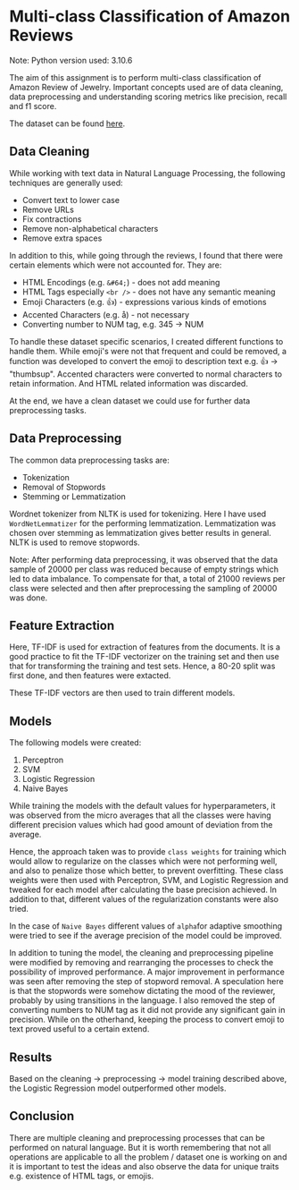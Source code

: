 # Multi-class Classification of Amazon Reviews

Note: Python version used: 3.10.6

The aim of this assignment is to perform multi-class classification of Amazon Review of Jewelry. Important concepts used are of data cleaning, data preprocessing and understanding scoring metrics like precision, recall and f1 score.

The dataset can be found [here](https://s3.amazonaws.com/amazon-reviews-pds/tsv/amazon_reviews_us_Jewelry_v1_00.tsv.gz).

## Data Cleaning

While working with text data in Natural Language Processing, the following techniques are generally used:

- Convert text to lower case
- Remove URLs
- Fix contractions
- Remove non-alphabetical characters
- Remove extra spaces

In addition to this, while going through the reviews, I found that there were certain elements which were not accounted for. They are:

- HTML Encodings (e.g. `&#64;`) - does not add meaning
- HTML Tags especially `<br />` - does not have any semantic meaning
- Emoji Characters (e.g. 👍) - expressions various kinds of emotions
- Accented Characters (e.g. å) - not necessary
- Converting number to NUM tag, e.g. 345 -> NUM

To handle these dataset specific scenarios, I created different functions to handle them. While emoji's were not that frequent and could be removed, a function was developed to convert the emoji to description text e.g. 👍 -> "thumbsup". Accented characters were converted to normal characters to retain information. And HTML related information was discarded.

At the end, we have a clean dataset we could use for further data preprocessing tasks.

## Data Preprocessing

The common data preprocessing tasks are:

- Tokenization
- Removal of Stopwords
- Stemming or Lemmatization

Wordnet tokenizer from NLTK is used for tokenizing. Here I have used `WordNetLemmatizer` for the performing lemmatization. Lemmatization was chosen over stemming as lemmatization gives better results in general. NLTK is used to remove stopwords.

Note: After performing data preprocessing, it was observed that the data sample of 20000 per class was reduced because of empty strings which led to data imbalance. To compensate for that, a total of 21000 reviews per class were selected and then after preprocessing the sampling of 20000 was done.

## Feature Extraction

Here, TF-IDF is used for extraction of features from the documents. It is a good practice to fit the TF-IDF vectorizer on the training set and then use that for transforming the training and test sets. Hence, a 80-20 split was first done, and then features were extacted.

These TF-IDF vectors are then used to train different models.

## Models

The following models were created:

  1. Perceptron
  2. SVM
  3. Logistic Regression
  4. Naive Bayes

While training the models with the default values for hyperparameters, it was observed from the micro averages that all the classes were having different precision values which had good amount of deviation from the average.

Hence, the approach taken was to provide `class weights` for training which would allow to regularize on the classes which were not performing well, and also to penalize those which better, to prevent overfitting. These class weights were then used with Perceptron, SVM, and Logistic Regression and tweaked for each model after calculating the base precision achieved. In addition to that, different values of the regularization constants were also tried.

In the case of `Naive Bayes` different values of `alpha`for adaptive smoothing were tried to see if the average precision of the model could be improved.

In addition to tuning the model, the cleaning and preprocessing pipeline were modified by removing and rearranging the processes to check the possibility of improved performance. A major improvement in performance was seen after removing the step of stopword removal. A speculation here is that the stopwords were somehow dictating the mood of the reviewer, probably by using transitions in the language. I also removed the step of converting numbers to NUM tag as it did not provide any significant gain in precision. While on the otherhand, keeping the process to convert emoji to text proved useful to a certain extend.

## Results

Based on the cleaning -> preprocessing -> model training described above, the Logistic Regression model outperformed other models.

## Conclusion

There are multiple cleaning and preprocessing processes that can be performed on natural language. But it is worth remembering that not all operations are applicable to all the problem / dataset one is working on and it is important to test the ideas and also observe the data for unique traits e.g. existence of HTML tags, or emojis.